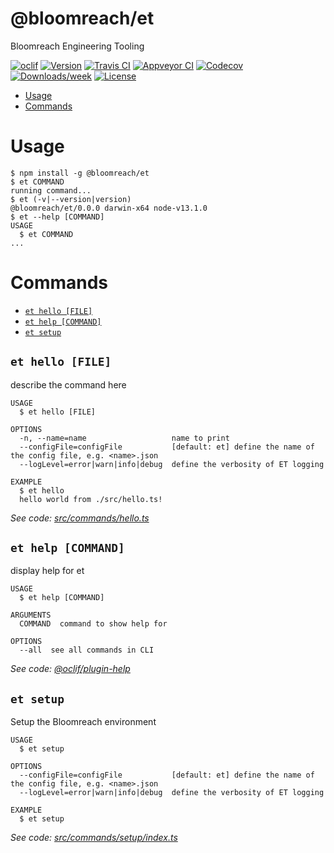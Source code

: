 @bloomreach/et
==============

Bloomreach Engineering Tooling

[![oclif](https://img.shields.io/badge/cli-oclif-brightgreen.svg)](https://oclif.io)
[![Version](https://img.shields.io/npm/v/@bloomreach/et.svg)](https://npmjs.org/package/@bloomreach/et)
[![Travis CI](https://img.shields.io/travis/abogaart/et?logo=Travis)](https://travis-ci.org/abogaart/et)
[![Appveyor CI](https://ci.appveyor.com/api/projects/status/github/abogaart/et?branch=master&svg=true)](https://ci.appveyor.com/project/abogaart/et/branch/master)
[![Codecov](https://codecov.io/gh/abogaart/et/branch/master/graph/badge.svg)](https://codecov.io/gh/abogaart/et)
[![Downloads/week](https://img.shields.io/npm/dw/@bloomreach/et.svg)](https://npmjs.org/package/@bloomreach/et)
[![License](https://img.shields.io/npm/l/@bloomreach/et.svg)](https://github.com/abogaart/et/blob/master/package.json)

<!-- toc -->
* [Usage](#usage)
* [Commands](#commands)
<!-- tocstop -->
# Usage
<!-- usage -->
```sh-session
$ npm install -g @bloomreach/et
$ et COMMAND
running command...
$ et (-v|--version|version)
@bloomreach/et/0.0.0 darwin-x64 node-v13.1.0
$ et --help [COMMAND]
USAGE
  $ et COMMAND
...
```
<!-- usagestop -->
# Commands
<!-- commands -->
* [`et hello [FILE]`](#et-hello-file)
* [`et help [COMMAND]`](#et-help-command)
* [`et setup`](#et-setup)

## `et hello [FILE]`

describe the command here

```
USAGE
  $ et hello [FILE]

OPTIONS
  -n, --name=name                   name to print
  --configFile=configFile           [default: et] define the name of the config file, e.g. <name>.json
  --logLevel=error|warn|info|debug  define the verbosity of ET logging

EXAMPLE
  $ et hello
  hello world from ./src/hello.ts!
```

_See code: [src/commands/hello.ts](https://github.com/abogaart/et/blob/v0.0.0/src/commands/hello.ts)_

## `et help [COMMAND]`

display help for et

```
USAGE
  $ et help [COMMAND]

ARGUMENTS
  COMMAND  command to show help for

OPTIONS
  --all  see all commands in CLI
```

_See code: [@oclif/plugin-help](https://github.com/oclif/plugin-help/blob/v2.2.1/src/commands/help.ts)_

## `et setup`

Setup the Bloomreach environment

```
USAGE
  $ et setup

OPTIONS
  --configFile=configFile           [default: et] define the name of the config file, e.g. <name>.json
  --logLevel=error|warn|info|debug  define the verbosity of ET logging

EXAMPLE
  $ et setup
```

_See code: [src/commands/setup/index.ts](https://github.com/abogaart/et/blob/v0.0.0/src/commands/setup/index.ts)_
<!-- commandsstop -->
